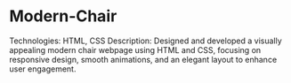 # Modern-Chair
Technologies: HTML, CSS 
Description: Designed and developed a visually appealing modern chair webpage using HTML and CSS, focusing on responsive design, smooth animations, and an elegant layout to enhance user engagement.
